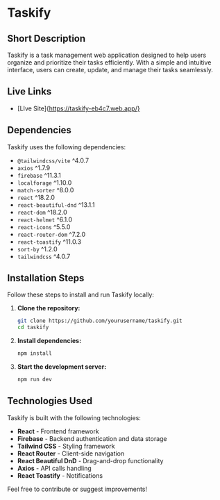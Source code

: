 # Taskify

## Short Description
Taskify is a task management web application designed to help users organize and prioritize their tasks efficiently. With a simple and intuitive interface, users can create, update, and manage their tasks seamlessly.

## Live Links
- [LIve Site]{https://taskify-eb4c7.web.app/}

## Dependencies
Taskify uses the following dependencies:
- `@tailwindcss/vite` ^4.0.7
- `axios` ^1.7.9
- `firebase` ^11.3.1
- `localforage` ^1.10.0
- `match-sorter` ^8.0.0
- `react` ^18.2.0
- `react-beautiful-dnd` ^13.1.1
- `react-dom` ^18.2.0
- `react-helmet` ^6.1.0
- `react-icons` ^5.5.0
- `react-router-dom` ^7.2.0
- `react-toastify` ^11.0.3
- `sort-by` ^1.2.0
- `tailwindcss` ^4.0.7

## Installation Steps
Follow these steps to install and run Taskify locally:

1. **Clone the repository:**
   ```bash
   git clone https://github.com/yourusername/taskify.git
   cd taskify
   ```
2. **Install dependencies:**
   ```bash
   npm install
   ```
3. **Start the development server:**
   ```bash
   npm run dev
   ```

## Technologies Used
Taskify is built with the following technologies:
- **React** - Frontend framework
- **Firebase** - Backend authentication and data storage
- **Tailwind CSS** - Styling framework
- **React Router** - Client-side navigation
- **React Beautiful DnD** - Drag-and-drop functionality
- **Axios** - API calls handling
- **React Toastify** - Notifications

Feel free to contribute or suggest improvements!


